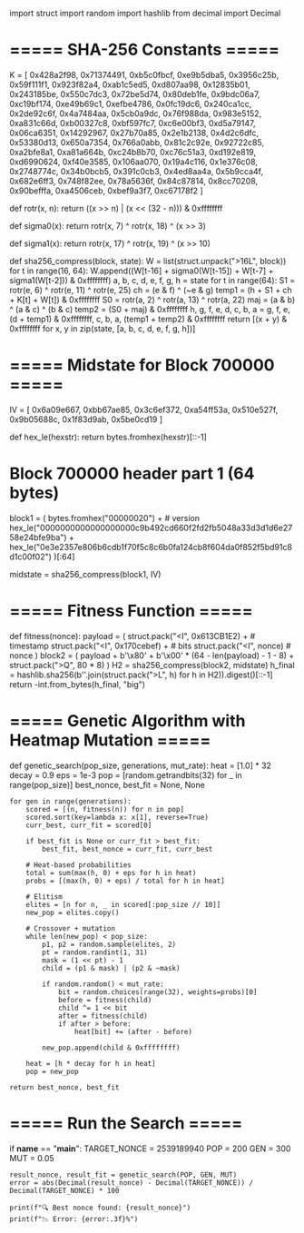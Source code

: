 import struct
import random
import hashlib
from decimal import Decimal

# ===== SHA-256 Constants =====
K = [
    0x428a2f98, 0x71374491, 0xb5c0fbcf, 0xe9b5dba5, 0x3956c25b,
    0x59f111f1, 0x923f82a4, 0xab1c5ed5, 0xd807aa98, 0x12835b01,
    0x243185be, 0x550c7dc3, 0x72be5d74, 0x80deb1fe, 0x9bdc06a7,
    0xc19bf174, 0xe49b69c1, 0xefbe4786, 0x0fc19dc6, 0x240ca1cc,
    0x2de92c6f, 0x4a7484aa, 0x5cb0a9dc, 0x76f988da, 0x983e5152,
    0xa831c66d, 0xb00327c8, 0xbf597fc7, 0xc6e00bf3, 0xd5a79147,
    0x06ca6351, 0x14292967, 0x27b70a85, 0x2e1b2138, 0x4d2c6dfc,
    0x53380d13, 0x650a7354, 0x766a0abb, 0x81c2c92e, 0x92722c85,
    0xa2bfe8a1, 0xa81a664b, 0xc24b8b70, 0xc76c51a3, 0xd192e819,
    0xd6990624, 0xf40e3585, 0x106aa070, 0x19a4c116, 0x1e376c08,
    0x2748774c, 0x34b0bcb5, 0x391c0cb3, 0x4ed8aa4a, 0x5b9cca4f,
    0x682e6ff3, 0x748f82ee, 0x78a5636f, 0x84c87814, 0x8cc70208,
    0x90befffa, 0xa4506ceb, 0xbef9a3f7, 0xc67178f2
]

def rotr(x, n):
    return ((x >> n) | (x << (32 - n))) & 0xffffffff

def sigma0(x):
    return rotr(x, 7) ^ rotr(x, 18) ^ (x >> 3)

def sigma1(x):
    return rotr(x, 17) ^ rotr(x, 19) ^ (x >> 10)

def sha256_compress(block, state):
    W = list(struct.unpack(">16L", block))
    for t in range(16, 64):
        W.append((W[t-16] + sigma0(W[t-15]) + W[t-7] + sigma1(W[t-2])) & 0xffffffff)
    a, b, c, d, e, f, g, h = state
    for t in range(64):
        S1 = rotr(e, 6) ^ rotr(e, 11) ^ rotr(e, 25)
        ch = (e & f) ^ (~e & g)
        temp1 = (h + S1 + ch + K[t] + W[t]) & 0xffffffff
        S0 = rotr(a, 2) ^ rotr(a, 13) ^ rotr(a, 22)
        maj = (a & b) ^ (a & c) ^ (b & c)
        temp2 = (S0 + maj) & 0xffffffff
        h, g, f, e, d, c, b, a = g, f, e, (d + temp1) & 0xffffffff, c, b, a, (temp1 + temp2) & 0xffffffff
    return [(x + y) & 0xffffffff for x, y in zip(state, [a, b, c, d, e, f, g, h])]

# ===== Midstate for Block 700000 =====
IV = [
    0x6a09e667, 0xbb67ae85,
    0x3c6ef372, 0xa54ff53a,
    0x510e527f, 0x9b05688c,
    0x1f83d9ab, 0x5be0cd19
]

def hex_le(hexstr):
    return bytes.fromhex(hexstr)[::-1]

# Block 700000 header part 1 (64 bytes)
block1 = (
    bytes.fromhex("00000020") +  # version
    hex_le("0000000000000000000c9b492cd660f2fd2fb5048a33d3d1d6e2758e24bfe9ba") +
    hex_le("0e3e2357e806b6cdb1f70f5c8c6b0fa124cb8f604da0f852f5bd91c8d1c00f02")
)[:64]

midstate = sha256_compress(block1, IV)

# ===== Fitness Function =====
def fitness(nonce):
    payload = (
        struct.pack("<I", 0x613CB1E2) +  # timestamp
        struct.pack("<I", 0x170cebef) +  # bits
        struct.pack("<I", nonce)        # nonce
    )
    block2 = (
        payload +
        b'\x80' +
        b'\x00' * (64 - len(payload) - 1 - 8) +
        struct.pack(">Q", 80 * 8)
    )
    H2 = sha256_compress(block2, midstate)
    h_final = hashlib.sha256(b''.join(struct.pack(">L", h) for h in H2)).digest()[::-1]
    return -int.from_bytes(h_final, "big")

# ===== Genetic Algorithm with Heatmap Mutation =====
def genetic_search(pop_size, generations, mut_rate):
    heat = [1.0] * 32
    decay = 0.9
    eps = 1e-3
    pop = [random.getrandbits(32) for _ in range(pop_size)]
    best_nonce, best_fit = None, None

    for gen in range(generations):
        scored = [(n, fitness(n)) for n in pop]
        scored.sort(key=lambda x: x[1], reverse=True)
        curr_best, curr_fit = scored[0]

        if best_fit is None or curr_fit > best_fit:
            best_fit, best_nonce = curr_fit, curr_best

        # Heat-based probabilities
        total = sum(max(h, 0) + eps for h in heat)
        probs = [(max(h, 0) + eps) / total for h in heat]

        # Elitism
        elites = [n for n, _ in scored[:pop_size // 10]]
        new_pop = elites.copy()

        # Crossover + mutation
        while len(new_pop) < pop_size:
            p1, p2 = random.sample(elites, 2)
            pt = random.randint(1, 31)
            mask = (1 << pt) - 1
            child = (p1 & mask) | (p2 & ~mask)

            if random.random() < mut_rate:
                bit = random.choices(range(32), weights=probs)[0]
                before = fitness(child)
                child ^= 1 << bit
                after = fitness(child)
                if after > before:
                    heat[bit] += (after - before)

            new_pop.append(child & 0xffffffff)

        heat = [h * decay for h in heat]
        pop = new_pop

    return best_nonce, best_fit

# ===== Run the Search =====
if __name__ == "__main__":
    TARGET_NONCE = 2539189940
    POP = 200
    GEN = 300
    MUT = 0.05

    result_nonce, result_fit = genetic_search(POP, GEN, MUT)
    error = abs(Decimal(result_nonce) - Decimal(TARGET_NONCE)) / Decimal(TARGET_NONCE) * 100

    print(f"🔍 Best nonce found: {result_nonce}")
    print(f"📉 Error: {error:.3f}%")
